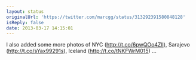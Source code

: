 ```yaml
---
layout: status
originalUrl: 'https://twitter.com/marcgg/status/313292391580848128'
isReply: false
date: 2013-03-17 14:15:01
---
```


I also added some more photos of NYC (http://t.co/6pwQOo4Zll), Sarajevo (http://t.co/sYax99291s), Iceland (http://t.co/tNKFWrM015) ...
